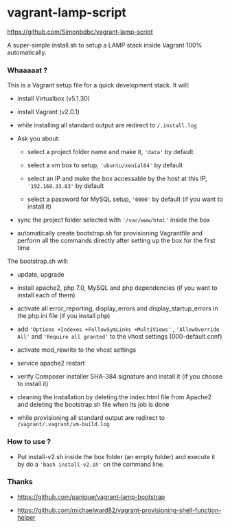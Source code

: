 # vagrant-lamp-script

https://github.com/Simonbdbc/vagrant-lamp-script

A super-simple install.sh to setup a LAMP stack inside Vagrant 100% automatically.

### Whaaaaat ?

This is a Vagrant setup file for a quick development stack. It will:

* install Virtualbox (v5.1.30)

* install Vagrant (v2.0.1)

* while installing all standard output are redirect to `/.install.log`

* Ask you about:

  * select a project folder name and make it, `'data'` by default

  * select a vm box to setup, `'ubuntu/xenial64'` by default

  * select an IP and make the box accessable by the host at this IP, `'192.168.33.83'` by default

  * select a password for MySQL setup, `'0000'` by default (if you want to install it)

* sync the project folder selected with `'/var/www/html'` inside the box

* automatically create bootstrap.sh for provisioning Vagrantfile and perform all the commands directly after setting up the box for the first time

The bootstrap.sh will:

* update, upgrade

* install apache2, php 7.0, MySQL and php dependencies (if you want to install each of them)

* activate all error_reporting, display_errors and display_startup_errors in the php.ini file (if you install php)

* add `'Options +Indexes +FollowSymLinks +MultiViews'` , `'AllowOverride All'` and `'Require all granted'` to the vhost settings (000-default.conf)

* activate mod_rewrite to the vhost settings

* service apache2 restart

* verify Composer installer SHA-384 signature and install it (if you choose to install it)

* cleaning the installation by deleting the index.html file from Apache2 and deleting the bootstrap.sh file when its job is done

* while provisioning all standard output are redirect to `/vagrant/.vagrant/vm-build.log`

### How to use ?

* Put install-v2.sh inside the box folder (an empty folder) and execute it by do a `'bash install-v2.sh'` on the command line.

### Thanks 

* https://github.com/panique/vagrant-lamp-bootstrap

* https://github.com/michaelward82/vagrant-provisioning-shell-function-helper

